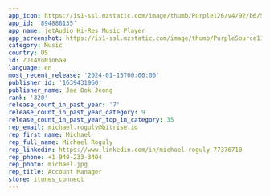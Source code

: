 ```yaml
---
app_icon: https://is1-ssl.mzstatic.com/image/thumb/Purple126/v4/92/b6/5e/92b65ebd-b8ec-ec0d-72ba-c07a15f9cfdd/AppIcon-0-0-1x_U007emarketing-0-6-0-0-85-220.png/1024x1024bb.png
app_id: '894888135'
app_name: jetAudio Hi-Res Music Player
app_screenshot: https://is1-ssl.mzstatic.com/image/thumb/PurpleSource112/v4/b2/e5/f7/b2e5f7d4-2312-c6e0-8458-3d5faa316805/70aa7703-9aca-4b25-bac0-617452d7b615_Simulator_Screen_Shot_-_iPhone_11_Pro_Max_-_2022-08-25_at_12.43.41.png/1242x2688bb.png
category: Music
country: US
id: ZJ14VoN1o6a9
language: en
most_recent_release: '2024-01-15T00:00:00'
publisher_id: '1639431960'
publisher_name: Jae Ook Jeong
rank: '320'
release_count_in_past_year: '7'
release_count_in_past_year_category: 9
release_count_in_past_year_top_in_category: 35
rep_email: michael.roguly@bitrise.io
rep_first_name: Michael
rep_full_name: Michael Roguly
rep_linkedin: https://www.linkedin.com/in/michael-roguly-77376710
rep_phone: +1 949-233-3404
rep_photo: michael.jpg
rep_title: Account Manager
store: itunes_connect
---
```

